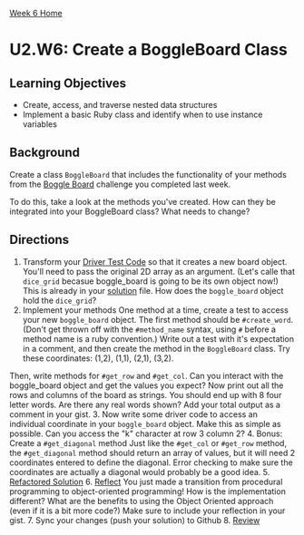 [Week 6 Home](../)

# U2.W6: Create a BoggleBoard Class


## Learning Objectives
- Create, access, and traverse nested data structures
- Implement a basic Ruby class and identify when to use instance variables

## Background
Create a class `BoggleBoard` that includes the functionality of your methods from the [Boggle Board](../../week_5/4_boggle_board/my_solution.rb) challenge you completed last week. 

To do this, take a look at the methods you've created.  How can they be integrated into your BoggleBoard class?  What needs to change?


## Directions
 
1. Transform your [Driver Test Code](../../references/driver_code.md) so that it creates a new board object. You'll need to pass the original 2D array as an argument. (Let's calle that `dice_grid` becasue boggle_board is going to be its own object now!) This is already in your [solution](my_solution.rb) file. How does the `boggle_board` object hold the `dice_grid`?
2. Implement your methods
One method at a time, create a test to access your new `boggle_board` object. The first method should be `#create_word`. (Don't get thrown off with the `#method_name` syntax, using `#` before a method name is a ruby convention.) Write out a test with it's expectation in a comment, and then create the method in the `BoggleBoard` class. Try these coordinates: (1,2), (1,1), (2,1), (3,2).

Then, write methods for `#get_row` and `#get_col`.  Can you interact with the boggle_board object and get the values you expect?  Now print out all the rows and columns of the board as strings. You should end up with 8 four letter words. Are there any real words shown? Add your total output as a comment in your gist.
3. Now write some driver code to access an individual coordinate in your `boggle_board` object. Make this as simple as possible. Can you access the "k" character at row 3 column 2?
4. Bonus: Create a `#get_diagonal` method
Just like the `#get_col` or `#get_row` method, the `#get_diagonal` method should return an array of values, but it will need 2 coordinates entered to define the diagonal.  Error checking to make sure the coordinates are actually a diagonal would probably be a good idea.
5. [Refactored Solution](../../references/refactoring.md)
6. [Reflect](../../references/reflection_guidelines.md)
You just made a transition from procedural programming to object-oriented programming!  How is the implementation different?  What are the benefits to using the Object Oriented approach (even if it is a bit more code?) Make sure to include your reflection in your gist.
7. Sync your changes (push your solution) to Github
8. [Review](../../references/review.md)